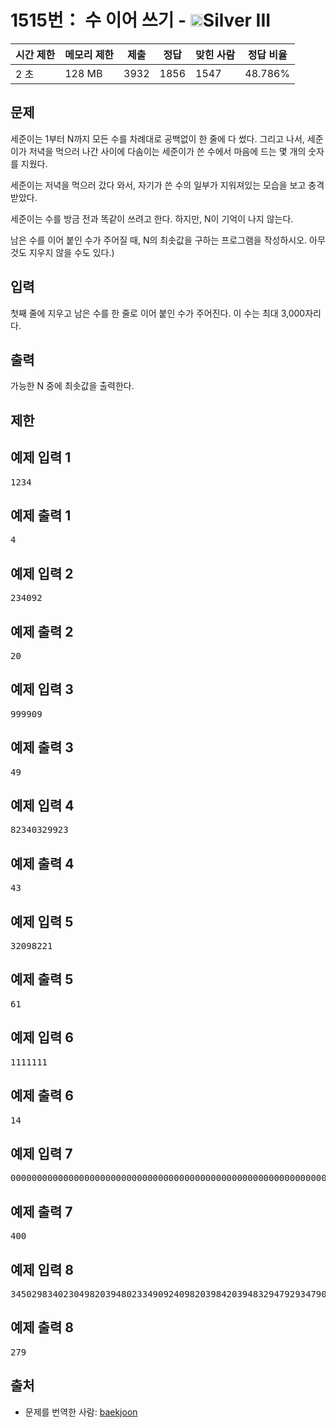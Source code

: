 # 1515번： 수 이어 쓰기 - <img src="https://static.solved.ac/tier_small/8.svg" style="height:20px" />Silver III


| 시간 제한 | 메모리 제한 | 제출 | 정답 | 맞힌 사람 | 정답 비율 |
| --- | --- | --- | --- | --- | --- |
| 2 초 | 128 MB | 3932 | 1856 | 1547 | 48.786% |


## 문제


세준이는 1부터 N까지 모든 수를 차례대로 공백없이 한 줄에 다 썼다. 그리고 나서, 세준이가 저녁을 먹으러 나간 사이에 다솜이는 세준이가 쓴 수에서 마음에 드는 몇 개의 숫자를 지웠다.

세준이는 저녁을 먹으러 갔다 와서, 자기가 쓴 수의 일부가 지워져있는 모습을 보고 충격받았다.

세준이는 수를 방금 전과 똑같이 쓰려고 한다. 하지만, N이 기억이 나지 않는다.

남은 수를 이어 붙인 수가 주어질 때, N의 최솟값을 구하는 프로그램을 작성하시오. 아무것도 지우지 않을 수도 있다.)




## 입력


첫째 줄에 지우고 남은 수를 한 줄로 이어 붙인 수가 주어진다. 이 수는 최대 3,000자리다.




## 출력


가능한 N 중에 최솟값을 출력한다.




## 제한




## 예제 입력 1


<pre>1234
</pre>


## 예제 출력 1


<pre>4
</pre>




## 예제 입력 2


<pre>234092
</pre>


## 예제 출력 2


<pre>20
</pre>




## 예제 입력 3


<pre>999909
</pre>


## 예제 출력 3


<pre>49
</pre>




## 예제 입력 4


<pre>82340329923
</pre>


## 예제 출력 4


<pre>43
</pre>




## 예제 입력 5


<pre>32098221
</pre>


## 예제 출력 5


<pre>61
</pre>




## 예제 입력 6


<pre>1111111
</pre>


## 예제 출력 6


<pre>14
</pre>




## 예제 입력 7


<pre>00000000000000000000000000000000000000000000000000000000000000000000000
</pre>


## 예제 출력 7


<pre>400
</pre>




## 예제 입력 8


<pre>345029834023049820394802334909240982039842039483294792934790209
</pre>


## 예제 출력 8


<pre>279
</pre>






## 출처


- 문제를 번역한 사람: [baekjoon](/user/baekjoon)




